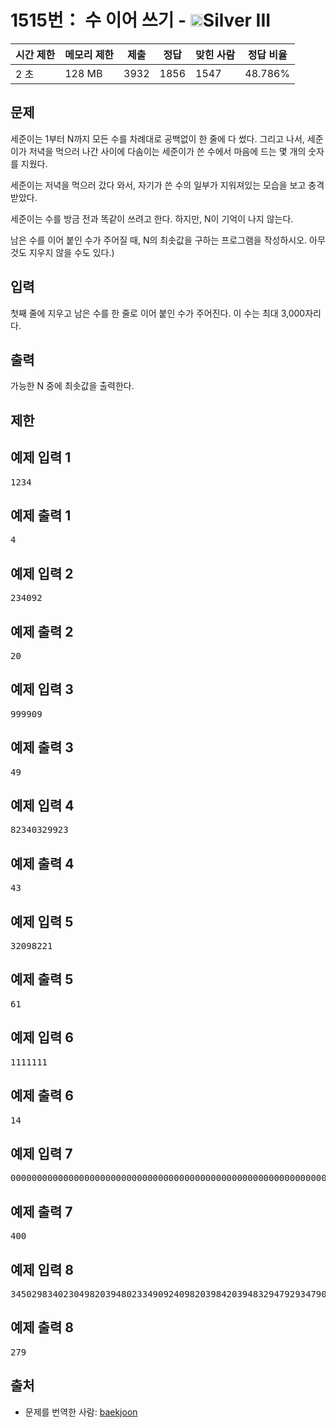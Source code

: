 # 1515번： 수 이어 쓰기 - <img src="https://static.solved.ac/tier_small/8.svg" style="height:20px" />Silver III


| 시간 제한 | 메모리 제한 | 제출 | 정답 | 맞힌 사람 | 정답 비율 |
| --- | --- | --- | --- | --- | --- |
| 2 초 | 128 MB | 3932 | 1856 | 1547 | 48.786% |


## 문제


세준이는 1부터 N까지 모든 수를 차례대로 공백없이 한 줄에 다 썼다. 그리고 나서, 세준이가 저녁을 먹으러 나간 사이에 다솜이는 세준이가 쓴 수에서 마음에 드는 몇 개의 숫자를 지웠다.

세준이는 저녁을 먹으러 갔다 와서, 자기가 쓴 수의 일부가 지워져있는 모습을 보고 충격받았다.

세준이는 수를 방금 전과 똑같이 쓰려고 한다. 하지만, N이 기억이 나지 않는다.

남은 수를 이어 붙인 수가 주어질 때, N의 최솟값을 구하는 프로그램을 작성하시오. 아무것도 지우지 않을 수도 있다.)




## 입력


첫째 줄에 지우고 남은 수를 한 줄로 이어 붙인 수가 주어진다. 이 수는 최대 3,000자리다.




## 출력


가능한 N 중에 최솟값을 출력한다.




## 제한




## 예제 입력 1


<pre>1234
</pre>


## 예제 출력 1


<pre>4
</pre>




## 예제 입력 2


<pre>234092
</pre>


## 예제 출력 2


<pre>20
</pre>




## 예제 입력 3


<pre>999909
</pre>


## 예제 출력 3


<pre>49
</pre>




## 예제 입력 4


<pre>82340329923
</pre>


## 예제 출력 4


<pre>43
</pre>




## 예제 입력 5


<pre>32098221
</pre>


## 예제 출력 5


<pre>61
</pre>




## 예제 입력 6


<pre>1111111
</pre>


## 예제 출력 6


<pre>14
</pre>




## 예제 입력 7


<pre>00000000000000000000000000000000000000000000000000000000000000000000000
</pre>


## 예제 출력 7


<pre>400
</pre>




## 예제 입력 8


<pre>345029834023049820394802334909240982039842039483294792934790209
</pre>


## 예제 출력 8


<pre>279
</pre>






## 출처


- 문제를 번역한 사람: [baekjoon](/user/baekjoon)




